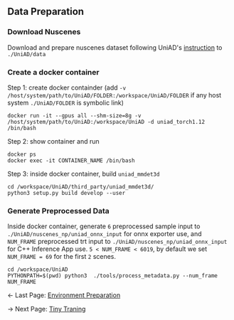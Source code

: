 
## Data Preparation
### Download Nuscenes
Download and prepare nuscenes dataset following UniAD's [instruction](https://github.com/OpenDriveLab/UniAD/blob/main/docs/DATA_PREP.md) to `./UniAD/data`

### Create a docker container
Step 1: create docker containder (add `-v /host/system/path/to/UniAD/FOLDER:/workspace/UniAD/FOLDER` if any host system `./UniAD/FOLDER` is symbolic link)
```
docker run -it --gpus all --shm-size=8g -v /host/system/path/to/UniAD:/workspace/UniAD -d uniad_torch1.12 /bin/bash
```
Step 2: show container and run 
```
docker ps
docker exec -it CONTAINER_NAME /bin/bash
```
Step 3: inside docker container, build `uniad_mmdet3d`
```
cd /workspace/UniAD/third_party/uniad_mmdet3d/
python3 setup.py build develop --user
```


### Generate Preprocessed Data

Inside docker container, generate `6` preprocessed sample input to `./UniAD/nuscenes_np/uniad_onnx_input` for onnx exporter use, and `NUM_FRAME` preprocessed trt input to `./UniAD/nuscenes_np/uniad_onnx_input` for C++ Inference App use. `5 < NUM_FRAME < 6019`, by default we set `NUM_FRAME = 69` for the first `2` scenes.
```
cd /workspace/UniAD
PYTHONPATH=$(pwd) python3  ./tools/process_metadata.py --num_frame NUM_FRAME
```


<- Last Page: [Environment Preparation](env_prep.md)

-> Next Page: [Tiny Traning](tiny_training.md)

